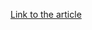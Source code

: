 [Link to the article](https://nsfocusglobal.com/mirai-botnets-new-wave-hailbot-kiraibot-catddos-and-their-fierce-onslaught/)
